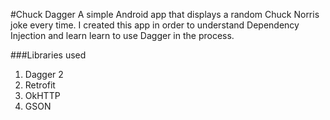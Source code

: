 #Chuck Dagger
A simple Android app that displays a random Chuck Norris joke every time. I created this app in order to understand Dependency Injection and learn learn to use Dagger in the process.

###Libraries used

 1. Dagger 2
 2. Retrofit
 3. OkHTTP
 4. GSON
